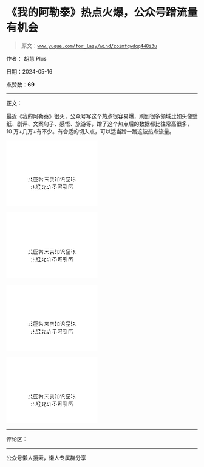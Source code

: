 # 《我的阿勒泰》热点火爆，公众号蹭流量有机会

> 原文：[`www.yuque.com/for_lazy/wind/zoimfqwdqq448i3u`](https://www.yuque.com/for_lazy/wind/zoimfqwdqq448i3u)

作者： 胡慧 Plus

日期：2024-05-16

点赞数：**69**

* * *

正文：

最近《我的阿勒泰》很火，公众号写这个热点很容易爆，刷到很多领域比如头像壁纸、剧评、文案句子、感悟、旅游等，蹭了这个热点后的数据都比往常高很多，10 万+几万+有不少。有合适的切入点，可以适当蹭一蹭这波热点流量。

![](img/a406c3804cc21311c9f4090c512e0ae6.png)

![](img/5ce4a98164bc94c0e97a4227e1b9dc3f.png)

![](img/e2ee564da6093ef6b88c45fb4900bc40.png)

![](img/7ae514f83ba832941b7b150eee161911.png)

* * *

评论区：

* * *

公众号懒人搜索，懒人专属群分享